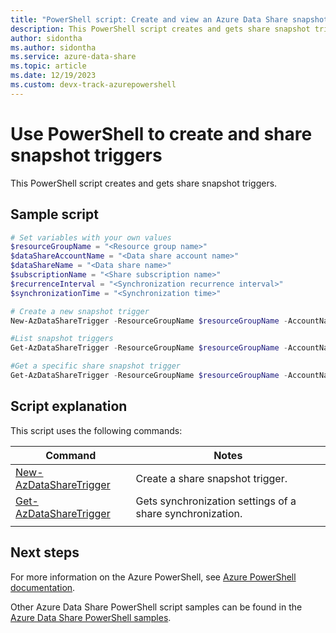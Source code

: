 ```yaml
---
title: "PowerShell script: Create and view an Azure Data Share snapshot triggers"
description: This PowerShell script creates and gets share snapshot triggers.
author: sidontha
ms.author: sidontha
ms.service: azure-data-share
ms.topic: article
ms.date: 12/19/2023
ms.custom: devx-track-azurepowershell
---
```


# Use PowerShell to create and share snapshot triggers

This PowerShell script creates and gets share snapshot triggers.

## Sample script

```powershell
# Set variables with your own values
$resourceGroupName = "<Resource group name>"
$dataShareAccountName = "<Data share account name>"
$dataShareName = "<Data share name>"
$subscriptionName = "<Share subscription name>"
$recurrenceInterval = "<Synchronization recurrence interval>"
$synchronizationTime = "<Synchronization time>"

# Create a new snapshot trigger
New-AzDataShareTrigger -ResourceGroupName $resourceGroupName -AccountName $dataShareAccountName -ShareSubscriptionName $subscriptionName -Name $dataShareName  -RecurrenceInterval $recurrenceInterval -SynchronizationTime $synchronizationTime

#List snapshot triggers
Get-AzDataShareTrigger -ResourceGroupName $resourceGroupName -AccountName $dataShareAccountName -ShareSubscriptionName $subscriptionName  -Name $dataShareName

#Get a specific share snapshot trigger
Get-AzDataShareTrigger -ResourceGroupName $resourceGroupName -AccountName $dataShareAccountName -ShareSubscriptionName -Name $dataShareName
```

## Script explanation

This script uses the following commands: 

| Command | Notes |
|---|---|
| [New-AzDataShareTrigger](/powershell/module/az.datashare/new-azdatasharetrigger) | Create a share snapshot trigger. |
| [Get-AzDataShareTrigger](/powershell/module/az.datashare/get-azdatasharesynchronizationsetting) | Gets synchronization settings of a share synchronization. |
|||

## Next steps

For more information on the Azure PowerShell, see [Azure PowerShell documentation](/powershell/).

Other Azure Data Share PowerShell script samples can be found in the [Azure Data Share PowerShell samples](../../samples-powershell.md).
